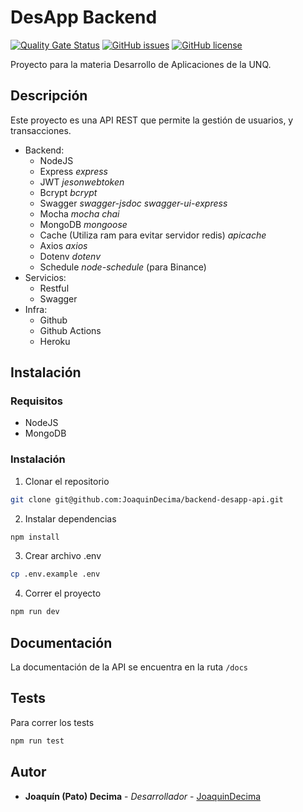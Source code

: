 # DesApp Backend

[![Quality Gate Status](https://sonarcloud.io/api/project_badges/measure?project=JoaquinDecima_backend-desapp-api&metric=alert_status)](https://sonarcloud.io/summary/new_code?id=JoaquinDecima_backend-desapp-api)
[![GitHub issues](https://img.shields.io/github/issues/JoaquinDecima/backend-desapp-api?style=for-the-badge)](https://github.com/JoaquinDecima/backend-desapp-api/issues)
[![GitHub license](https://img.shields.io/github/license/JoaquinDecima/backend-desapp-api?style=for-the-badge)](https://github.com/JoaquinDecima/backend-desapp-api)

Proyecto para la materia Desarrollo de Aplicaciones de la UNQ.

## Descripción

Este proyecto es una API REST que permite la gestión de usuarios, y transacciones.

* Backend: 
    * NodeJS
    * Express _express_
    * JWT _jesonwebtoken_
    * Bcrypt _bcrypt_
    * Swagger _swagger-jsdoc_ _swagger-ui-express_
    * Mocha _mocha_ _chai_
    * MongoDB _mongoose_
    * Cache (Utiliza ram para evitar servidor redis) _apicache_
    * Axios _axios_
    * Dotenv _dotenv_
    * Schedule _node-schedule_ (para Binance)
* Servicios: 
    * Restful
    * Swagger
* Infra: 
    * Github
    * Github Actions
    * Heroku

## Instalación

### Requisitos

* NodeJS
* MongoDB

### Instalación

1. Clonar el repositorio

```bash
git clone git@github.com:JoaquinDecima/backend-desapp-api.git
```

2. Instalar dependencias

```bash
npm install
```

3. Crear archivo .env

```bash
cp .env.example .env
```

4. Correr el proyecto

```bash
npm run dev
```

## Documentación

La documentación de la API se encuentra en la ruta `/docs`

## Tests

Para correr los tests

```bash
npm run test
```


## Autor

* **Joaquín (Pato) Decima** - *Desarrollador* - [JoaquinDecima]

[JoaquinDecima]: https://joaquindecima.ml/

